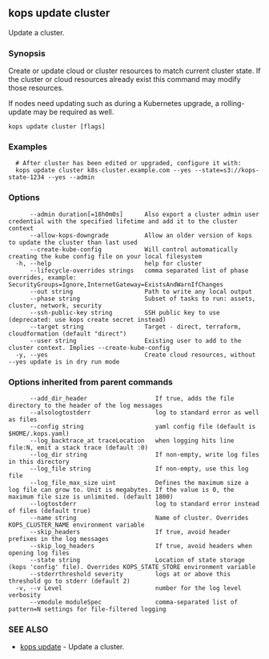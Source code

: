 
<!--- This file is automatically generated by make gen-cli-docs; changes should be made in the go CLI command code (under cmd/kops) -->

## kops update cluster

Update a cluster.

### Synopsis

Create or update cloud or cluster resources to match current cluster state.  If the cluster or cloud resources already exist this command may modify those resources.

 If nodes need updating such as during a Kubernetes upgrade, a rolling-update may be required as well.

```
kops update cluster [flags]
```

### Examples

```
  # After cluster has been edited or upgraded, configure it with:
  kops update cluster k8s-cluster.example.com --yes --state=s3://kops-state-1234 --yes --admin
```

### Options

```
      --admin duration[=18h0m0s]      Also export a cluster admin user credential with the specified lifetime and add it to the cluster context
      --allow-kops-downgrade          Allow an older version of kops to update the cluster than last used
      --create-kube-config            Will control automatically creating the kube config file on your local filesystem
  -h, --help                          help for cluster
      --lifecycle-overrides strings   comma separated list of phase overrides, example: SecurityGroups=Ignore,InternetGateway=ExistsAndWarnIfChanges
      --out string                    Path to write any local output
      --phase string                  Subset of tasks to run: assets, cluster, network, security
      --ssh-public-key string         SSH public key to use (deprecated: use kops create secret instead)
      --target string                 Target - direct, terraform, cloudformation (default "direct")
      --user string                   Existing user to add to the cluster context. Implies --create-kube-config
  -y, --yes                           Create cloud resources, without --yes update is in dry run mode
```

### Options inherited from parent commands

```
      --add_dir_header                   If true, adds the file directory to the header of the log messages
      --alsologtostderr                  log to standard error as well as files
      --config string                    yaml config file (default is $HOME/.kops.yaml)
      --log_backtrace_at traceLocation   when logging hits line file:N, emit a stack trace (default :0)
      --log_dir string                   If non-empty, write log files in this directory
      --log_file string                  If non-empty, use this log file
      --log_file_max_size uint           Defines the maximum size a log file can grow to. Unit is megabytes. If the value is 0, the maximum file size is unlimited. (default 1800)
      --logtostderr                      log to standard error instead of files (default true)
      --name string                      Name of cluster. Overrides KOPS_CLUSTER_NAME environment variable
      --skip_headers                     If true, avoid header prefixes in the log messages
      --skip_log_headers                 If true, avoid headers when opening log files
      --state string                     Location of state storage (kops 'config' file). Overrides KOPS_STATE_STORE environment variable
      --stderrthreshold severity         logs at or above this threshold go to stderr (default 2)
  -v, --v Level                          number for the log level verbosity
      --vmodule moduleSpec               comma-separated list of pattern=N settings for file-filtered logging
```

### SEE ALSO

* [kops update](kops_update.md)	 - Update a cluster.

